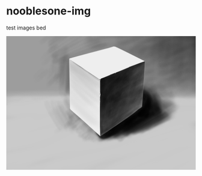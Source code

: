 # nooblesone-img
test images bed

![图片测试](https://raw.githubusercontent.com/nooblesone/nooblesone-img/main/正方体.png)
